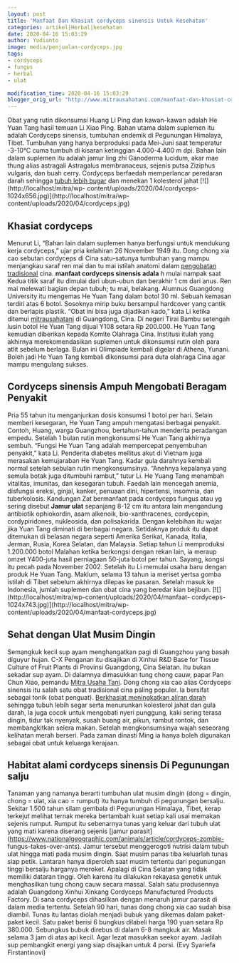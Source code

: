 ```yaml
---
layout: post
title: 'Manfaat Dan Khasiat cordyceps sinensis Untuk Kesehatan'
categories: artikel|Herbal|kesehatan
date: 2020-04-16 15:03:29
author: Yudianto
image: media/penjualan-cordyceps.jpg
tags:
- cordyceps
- fungus
- herbal
- ulat

modification_time: 2020-04-16 15:03:29
blogger_orig_url: "http://www.mitrausahatani.com/manfaat-dan-khasiat-cordyceps-sinensis.html"
---
```


Obat yang rutin dikonsumsi Huang Li Ping dan kawan-kawan adalah He Yuan Tang
hasil temuan Li Xiao Ping. Bahan utama dalam suplemen itu adalah Cordyceps
sinensis, tumbuhan endemik di Pegunungan Himalaya, Tibet. Tumbuhan yang hanya
berproduksi pada Mei-Juni saat temperatur -3-10°C cuma tumbuh di kisaran
ketinggian 4.000-4.400 m dpi. Bahan lain dalam suplemen itu adalah jamur ling
zhi Ganoderma lucidum, akar mae thung alias astragali Astragalus membranaceus,
sejenis putsa Ziziphus vulgaris, dan buah cerry. Cordyceps berfaedah
memperlancar peredaran darah sehingga [tubuh lebih
bugar](https://www.mitrausahatani.com/kesehatan) dan menekan 1 kolesterol jahat
[![](http://localhost/mitra/wp-
content/uploads/2020/04/cordyceps-1024x656.jpg)](http://localhost/mitra/wp-
content/uploads/2020/04/cordyceps.jpg)

## Khasiat cordyceps

Menurut Li, “Bahan lain dalam suplemen hanya berfungsi untuk mendukung kerja
cordyceps,” ujar pria kelahiran 26 November 1949 itu. Dong chong xia cao
sebutan cordyceps di Cina satu-satunya tumbuhan yang mampu menjangkau saraf
ren mai dan tu mai istilah anatomi dalam [pengobatan
tradisional](https://www.mitrausahatani.com/herbal) cina. **manfaat cordyceps sinensis
adala** h mulai nampak saat Kedua titik saraf itu dimulai dari ubun-ubun dan
berakhir 1 cm dari anus. Ren mai melewati bagian depan tubuh; tu mai,
belakang. Alumnus Guangdong University itu mengemas He Yuan Tang dalam botol
30 ml. Sebuah kemasan terdiri atas 6 botol. Sosoknya mirip buku bersampul
hardcover yang cantik dan berlapis plastik. “Obat ini bisa juga dijadikan
kado,” kata Li ketika ditemui [mitrausahatani](https://www.mitrausahatani.com) di
Guangdong, Cina. Di negeri Tirai Bambu setengah lusin botol He Yuan Tang
dijual Y108 setara Rp 200.000. He Yuan Tang kemudian diberikan kepada Komite
Olahraga Cina. Institusi itulah yang akhirnya merekomendasikan suplemen untuk
dikonsumsi rutin oleh para atlit sebelum berlaga. Bulan ini Olimpiade kembali
digelar di Athena, Yunani. Boleh jadi He Yuan Tang kembali dikonsumsi para
duta olahraga Cina agar mampu mengulang sukses.

## Cordyceps sinensis Ampuh Mengobati Beragam Penyakit

Pria 55 tahun itu menganjurkan dosis konsumsi 1 botol per hari. Selain memberi
kesegaran, He Yuan Tang ampuh mengatasi berbagai penyakit. Contoh, Huang,
warga Guangzhou, bertahun-tahun menderita peradangan empedu. Setelah 1 bulan
rutin mengkonsumsi He Yuan Tang akhirnya sembuh. “Fungsi He Yuan Tang adalah
mempercepat penyembuhan penyakit,” kata Li. Penderita diabetes mellitus akut
di Vietnam juga merasakan kemujaraban He Yuan Tang. Kadar gula darahnya
kembali normal setelah sebulan rutin mengkonsumsinya. “Anehnya kepalanya yang
semula botak juga ditumbuhi rambut,” tutur Li. He Yuang Tang menambah
vitalitas, imunitas, dan kesegaran tubuh. Faedah lain mencegah anemia,
disfungsi ereksi, ginjal, kanker, penuaan dini, hipertensi, insomnia, dan
tuberkolosis. Kandungan Zat bermanfaat pada cordyceps fungus atau yg sering
disebut **Jamur ulat** sepanjang 8-12 cm itu antara lain mengandung antibiotik
ophiokordin, asam alkenoik, bio-xanthracenes, cordycepin, cordypiridones,
nukleosida, dan polisakarida. Dengan kelebihan itu wajar jika Yuan Tang
diminati di berbagai negara. Setidaknya produk itu dapat ditemukan di belasan
negara seperti Amerika Serikat, Kanada, Italia, Jerman, Rusia, Korea Selatan,
dan Malaysia. Setiap tahun Li memproduksi 1.200.000 botol Malahan ketika
berkongsi dengan rekan lain, ia meraup omzet Y400-juta hasil perniagaan
50-juta botol per tahun. Sayang, kongsi itu pecah pada November 2002. Setelah
itu Li memulai usaha baru dengan produk He Yuan Tang. Maklum, selama 13 tahun
ia meriset yertsa gomba istilah di Tibet sebelum akhirnya dilepas ke pasaran.
Setelah masuk ke Indonesia, jumlah suplemen dan obat cina yang beredar kian
bejibun. [![](http://localhost/mitra/wp-content/uploads/2020/04/manfaat-
cordyceps-1024x743.jpg)](http://localhost/mitra/wp-
content/uploads/2020/04/manfaat-cordyceps.jpg)

## Sehat dengan Ulat Musim Dingin

Semangkuk kecil sup ayam menghangatkan pagi di Guangzhou yang basah diguyur
hujan. C-X Penganan itu disajikan di Xinhui R&D Base for Tissue Culture of
Fruit Plants di Provinsi Guangdong, Cina Selatan. Itu bukan sekadar sup ayam.
Di dalamnya dimasukkan tung chong cauw, papar Pan Chun Xiao, pemandu [Mitra
Usaha Tani](https://www.mitrausahatani.com). Dong chong xia cao alias Cordyceps
sinensis itu salah satu obat tradisional cina paling populer. la bersifat
sebagai tonik (obat penguat). [Berkhasiat meningkatkan aliran
darah](https://www.mitrausahatani.com/sejuta-manfaat-dan-khasiat-sarang.html) sehingga
tubuh lebih segar serta menurunkan kolesterol jahat dan gula darah, la juga
cocok untuk mengobati nyeri punggung, kaki sering terasa dingin, tidur tak
nyenyak, susah buang air, pikun, rambut rontok, dan membangkitkan selera
makan. Setelah mengkonsumsinya wajah seseorang kelihatan merah berseri. Pada
zaman dinasti Ming ia hanya boleh digunakan sebagai obat untuk keluarga
kerajaan.

## Habitat alami cordyceps sinensis Di Pegunungan salju

Tanaman yang namanya berarti tumbuhan ulat musim dingin (dong = dingin, chong
= ulat, xia cao = rumput) itu hanya tumbuh di pegunungan bersalju. Sekitar
1.500 tahun silam gembala di Pegunungan Himalaya, Tibet, kerap terkejut
melihat ternak mereka bertambah kuat setiap kali usai memakan sejenis rumput.
Rumput itu sebenarnya tunas yang keluar dari tubuh ulat yang mati karena
diserang sejenis [jamur
parasit](https://www.nationalgeographic.com/animals/article/cordyceps-zombie-
fungus-takes-over-ants). Jamur tersebut menggerogoti nutrisi dalam tubuh ulat
hingga mati pada musim dingin. Saat musim panas tiba keluarlah tunas siap
petik. Lantaran hanya diperoleh saat musim tertentu dari pegunungan tinggi
bersalju harganya meroket. Apalagi di Cina Selatan yang tidak memiliki dataran
tinggi. Oleh karena itu dilakukan rekayasa genetik untuk menghasilkan tung
chong cauw secara massal. Salah satu produsennya adalah Guangdong Xinhui
Xinkang Cordyceps Manufactured Products Factory. Di sana cordyceps dihasilkan
dengan menaruh jamur parasit di dalam media tertentu. Setelah 90 hari, tunas
dong chong xia cao sudah bisa diambil. Tunas itu lantas diolah menjadi bubuk
yang dikemas dalam paket-paket kecil. Satu paket berisi 6 bungkus dilabeli
harga 190 yuan setara Rp 380.000. Sebungkus bubuk direbus di dalam 6-8 mangkuk
air. Masak selama 3 jam di atas api kecil. Agar lezat masukkan seekor ayam.
Jadilah sup pembangkit energi yang siap disajikan untuk 4 porsi. (Evy Syariefa
Firstantinovi)



